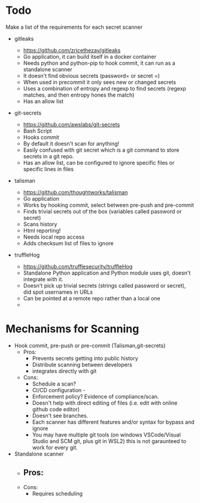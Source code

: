 # Todo
Make a list of the requirements for each secret scanner
 - gitleaks
   - https://github.com/zricethezav/gitleaks
   - Go application, it can build itself in a docker container
   - Needs python and python-pip to hook commit, it can run as a standalone scanner
   - It doesn't find obvious secrets (password= or secret =) 
   - When used in precommit it only sees new or changed secrets
   - Uses a combination of entropy and regexp to find secrets (regexp matches, and then entropy hones the match)
   - Has an allow list
 
 - git-secrets
   - https://github.com/awslabs/git-secrets
   - Bash Script
   - Hooks commit
   - By default it doesn't scan for anything!
   - Easily confused with git secret which is a git command to store secrets in a git repo.
   - Has an allow list, can be configured to ignore specific files or specific lines in files
   

 - talisman
   - https://github.com/thoughtworks/talisman
   - Go application
   - Works by hooking commit, select between pre-push and pre-commit
   - Finds trivial secrets out of the box (variables called password or secret)
   - Scans history
   - Html reporting!
   - Needs local repo access
   - Adds checksum list of files to ignore
 
 - truffleHog
   - https://github.com/trufflesecurity/truffleHog
   - Standalone Python application and Python module uses git, doesn't integrate with it.
   - Doesn't pick up trivial secrets (strings called password or secret), did spot usernames in URLs
   - Can be pointed at a remote repo rather than a local one
   - 

 # Mechanisms for Scanning
  - Hook commit, pre-push or pre-commit (Talisman,git-secrets)
    - Pros:
        - Prevents secrets getting into public history
        - Distribute scanning between developers
        - integrates directly with git
    - Cons:
       - Schedule a scan?
       - CI/CD configuration -  
       - Enforcement policy? Evidence of compliance/scan.
       - Doesn't help with direct editing of files (i.e. edit with online github code editor)
       - Doesn't see branches.
       - Each scanner has different features and/or syntax for bypass and ignore
       - You may have multiple git tools (on windows VSCode/Visual Studio and SCM git, plus git in WSL2) this is not garaunteed to work for every git.
  - Standalone scanner
    - Pros:
      - 
    - Cons:
      - Requires scheduling
